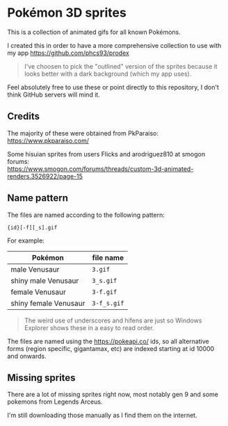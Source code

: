 # Pokémon 3D sprites

This is a collection of animated gifs for all known Pokémons.

I created this in order to have a more comprehensive collection to use with my app https://github.com/phcs93/prodex

> I've choosen to pick the "outlined" version of the sprites because it looks better with a dark background (which my app uses).

Feel absolutely free to use these or point directly to this repository, I don't think GitHub servers will mind it.

## Credits

The majority of these were obtained from PkParaiso:  
https://www.pkparaiso.com/

Some hisuian sprites from users Flicks and arodriguez810 at smogon forums:  
https://www.smogon.com/forums/threads/custom-3d-animated-renders.3526922/page-15

## Name pattern

The files are named according to the following pattern:

`{id}[-f][_s].gif`

For example:

| Pokémon | file name |
| - | - |
| male Venusaur | `3.gif` |
| shiny male Venusaur | `3_s.gif` |
| female Venusaur | `3-f.gif` |
| shiny female Venusaur | `3-f_s.gif` |

> The weird use of underscores and hifens are just so Windows Explorer shows these in a easy to read order.

The files are named using the https://pokeapi.co/ ids, so all alternative forms (region specific, gigantamax, etc) are indexed starting at id 10000 and onwards.

## Missing sprites

There are a lot of missing sprites right now, most notably gen 9 and some pokemons from Legends Arceus. 

I'm still downloading those manually as I find them on the internet.
